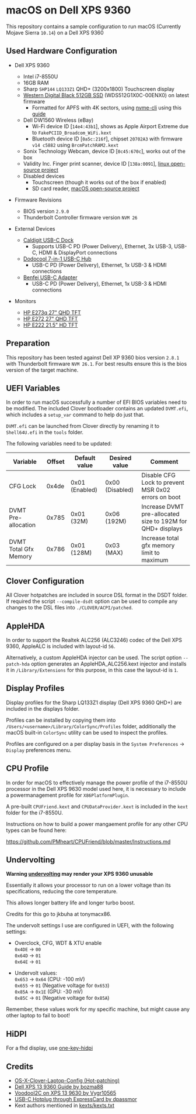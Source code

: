 # macOS on Dell XPS 9360

This repository contains a sample configuration to run macOS (Currently Mojave Sierra `10.14`) on a Dell XPS 9360

## Used Hardware Configuration

- Dell XPS 9360
  - Intel i7-8550U
  - 16GB RAM
  - Sharp `SHP144` `LQ133Z1` QHD+ (3200x1800) Touchscreen display
  - [Western Digital Black 512GB SSD](http://a.co/8JOsXFG) (WDS512G1X0C-00ENX0) on latest firmware
    - Formatted for APFS with 4K sectors, using [nvme-cli](https://github.com/linux-nvme/nvme-cli) using this [guide](https://www.tonymacx86.com/threads/guide-sierra-on-hp-spectre-x360-native-kaby-lake-support.228302/)
  - Dell DW1560 Wireless (eBay)
    - Wi-Fi device ID [`14e4:43b1`], shows as Apple Airport Extreme due to `FakePCIID_Broadcom_WiFi.kext`
    - Bluetooth device ID [`0a5c:216f`], chipset `20702A3` with firmware `v14 c5882` using `BrcmPatchRAM2.kext`
  - Sonix Technology Webcam, device ID [`0c45:670c`], works out of the box
  - Validity Inc. Finger print scanner, device ID [`138a:0091`], [linux open-source project](https://github.com/hmaarrfk/Validity91)
  - Disabled devices
    - Touchscreen (though it works out of the box if enabled)
    - SD card reader, [macOS open-source project](https://github.com/sinetek/Sinetek-rtsx)

- Firmware Revisions
  - BIOS version `2.9.0`
  - Thunderbolt Controller firmware version `NVM 26`

- External Devices
  - [Caldigit USB-C Dock](http://a.co/8I1agKD)
    - Supports USB-C PD (Power Delivery), Ethernet, 3x USB-3, USB-C, HDMI & DisplayPort connections
  - [Dodocool 7-in-1 USB-C Hub](http://a.co/eGmk4K9)
    - USB-C PD (Power Delivery), Ethernet, 1x USB-3 & HDMI connections
  - [Benfei USB-C Adapter](http://a.co/1Lcm6Ot)
    - USB-C PD (Power Delivery), Ethernet, 1x USB-3 & HDMI connections

- Monitors
  - [HP E273q 27" QHD TFT](http://www8.hp.com/us/en/products/monitors/product-detail.html?oid=18164507)
  - [HP E272 27" QHD TFT](http://www8.hp.com/h20195/v2/GetDocument.aspx?docname=c04819807)
  - [HP E222 21.5" HD TFT](http://www8.hp.com/ca/en/products/monitors/product-detail.html?oid=8402841)

## Preparation

This repository has been tested against Dell XP 9360 bios version `2.8.1` with Thunderbolt firmware `NVM 26.1`. For best results ensure this is the bios version of the target machine.

## UEFI Variables

In order to run macOS successfully a number of EFI BIOS variables need to be modified. The included Clover bootloader contains an updated `DVMT.efi`, which includes a `setup_var` command to help do just that.

`DVMT.efi` can be launched from Clover directly by renaming it to `Shell64U.efi` in the `tools` folder.

The following variables need to be updated:

| Variable              | Offset | Default value  | Desired value   | Comment                                                    |
|-----------------------|--------|----------------|-----------------|------------------------------------------------------------|
| CFG Lock              | 0x4de  | 0x01 (Enabled) | 0x00 (Disabled) | Disable CFG Lock to prevent MSR 0x02 errors on boot        |
| DVMT Pre-allocation   | 0x785  | 0x01 (32M)     | 0x06 (192M)     | Increase DVMT pre-allocated size to 192M for QHD+ displays |
| DVMT Total Gfx Memory | 0x786  | 0x01 (128M)    | 0x03 (MAX)      | Increase total gfx memory limit to maximum                 |

## Clover Configuration

All Clover hotpatches are included in source DSL format in the DSDT folder.
If required the script `--compile-dsdt` option can be used to compile any changes to the DSL files into `./CLOVER/ACPI/patched`.

## AppleHDA

In order to support the Realtek ALC256 (ALC3246) codec of the Dell XPS 9360, AppleALC is included with layout-id `56`.

Alternatively, a custom AppleHDA injector can be used.
The script option `--patch-hda` option generates an AppleHDA_ALC256.kext injector and installs it in `/Library/Extensions` for this purpose, in this case the layout-id is `1`.

## Display Profiles

Display profiles for the Sharp LQ133Z1 display (Dell XPS 9360 QHD+) are included in the displays folder.

Profiles can be installed by copying them into `/Users/<username>/Library/ColorSync/Profiles` folder, additionally the macOS built-in `ColorSync` utility can be used to inspect the profiles.

Profiles are configured on a per display basis in the `System Preferences` -> `Display` preferences menu.

## CPU Profile

In order for macOS to effectively manage the power profile of the i7-8550U processor in the Dell XPS 9630 model used here, it is necessary to include a powermanagement profile for `X86PlatformPlugin`.

A pre-built `CPUFriend.kext` and `CPUDataProvider.kext` is included in the `kext` folder for the i7-8550U.

Instructions on how to build a power mangaement profile for any other CPU types can be found here:

https://github.com/PMheart/CPUFriend/blob/master/Instructions.md

## Undervolting

**Warning [undervolting](https://en.wikipedia.org/wiki/Dynamic_voltage_scaling) may render your XPS 9360 unusable**

Essentially it allows your processor to run on a lower voltage than its specifications, reducing the core temperature.

This allows longer battery life and longer turbo boost.

Credits for this go to jkbuha at tonymacx86.

The undervolt settings I use are configured in UEFI, with the following settings:

- Overclock, CFG, WDT & XTU enable  
  `0x4DE` -> `00`  
  `0x64D` -> `01`  
  `0x64E` -> `01`

- Undervolt values:  
  `0x653` -> `0x64` (CPU: -100 mV)  
  `0x655` -> `01`   (Negative voltage for `0x653`)  
  `0x85A` -> `0x1E` (GPU: -30 mV)  
  `0x85C` -> `01`   (Negative voltage for `0x85A`)

Remember, these values work for my specific machine, but might cause any other laptop to fail to boot!

## HiDPI
For a fhd display, use [one-key-hidpi](https://github.com/xzhih/one-key-hidpi)

## Credits

- [OS-X-Clover-Laptop-Config (Hot-patching)](https://github.com/RehabMan/OS-X-Clover-Laptop-Config)
- [Dell XPS 13 9360 Guide by bozma88](https://www.tonymacx86.com/threads/guide-dell-xps-13-9360-on-macos-sierra-10-12-x-lts-long-term-support-guide.213141/)
- [VoodooI2C on XPS 13 9630 by Vygr10565](https://www.tonymacx86.com/threads/guide-dell-xps-13-9360-on-macos-sierra-10-12-x-lts-long-term-support-guide.213141/page-202#post-1708487)
- [USB-C Hotplug through ExpressCard by dpassmor](https://www.tonymacx86.com/threads/usb-c-hotplug-questions.211313/)
- Kext authors mentioned in [kexts/kexts.txt](https://github.com/the-darkvoid/XPS9360-macOS/blob/master/kexts/kexts.txt)
